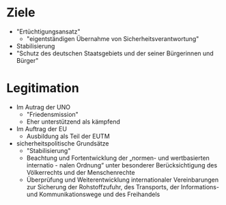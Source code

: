 # Ziele
+ "Ertüchtigungsansatz"
  + "eigentständigen Übernahme von Sicherheitsverantwortung"
+ Stabilisierung
+ "Schutz des deutschen Staatsgebiets und der seiner Bürgerinnen und Bürger"
# Legitimation
+ Im Autrag der UNO
  + "Friedensmission"
  + Eher unterstützend als kämpfend
+ Im Auftrag der EU
  + Ausbildung als Teil der EUTM
+ sicherheitspolitische Grundsätze
  + "Stabilisierung"
  + Beachtung und Fortentwicklung der „normen- und wertbasierten internatio - nalen Ordnung“ unter besonderer Berücksichtigung des Völkerrechts und der Menschenrechte 
  + Überprüfung und Weiterentwicklung internationaler Vereinbarungen zur Sicherung der Rohstoffzufuhr, des Transports, der Informations- und Kommunikationswege und des Freihandels 
